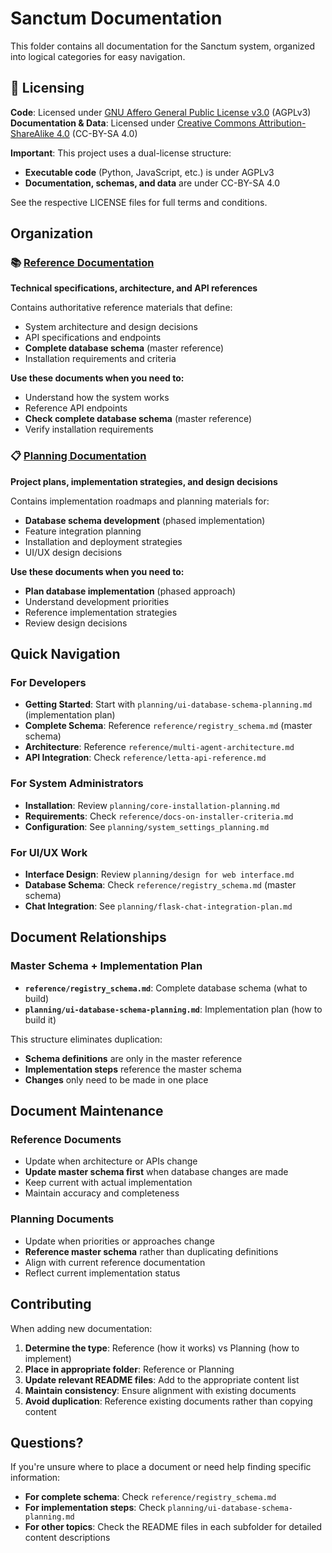 # Sanctum Documentation

This folder contains all documentation for the Sanctum system, organized into logical categories for easy navigation.

## 📜 Licensing

**Code**: Licensed under [GNU Affero General Public License v3.0](LICENSE) (AGPLv3)  
**Documentation & Data**: Licensed under [Creative Commons Attribution-ShareAlike 4.0](LICENSE-DOCS) (CC-BY-SA 4.0)

**Important**: This project uses a dual-license structure:
- **Executable code** (Python, JavaScript, etc.) is under AGPLv3
- **Documentation, schemas, and data** are under CC-BY-SA 4.0

See the respective LICENSE files for full terms and conditions.

## Organization

### 📚 [Reference Documentation](./reference/)
**Technical specifications, architecture, and API references**

Contains authoritative reference materials that define:
- System architecture and design decisions
- API specifications and endpoints
- **Complete database schema** (master reference)
- Installation requirements and criteria

**Use these documents when you need to:**
- Understand how the system works
- Reference API endpoints
- **Check complete database schema** (master reference)
- Verify installation requirements

### 📋 [Planning Documentation](./planning/)
**Project plans, implementation strategies, and design decisions**

Contains implementation roadmaps and planning materials for:
- **Database schema development** (phased implementation)
- Feature integration planning
- Installation and deployment strategies
- UI/UX design decisions

**Use these documents when you need to:**
- **Plan database implementation** (phased approach)
- Understand development priorities
- Reference implementation strategies
- Review design decisions

## Quick Navigation

### For Developers
- **Getting Started**: Start with `planning/ui-database-schema-planning.md` (implementation plan)
- **Complete Schema**: Reference `reference/registry_schema.md` (master schema)
- **Architecture**: Reference `reference/multi-agent-architecture.md`
- **API Integration**: Check `reference/letta-api-reference.md`

### For System Administrators
- **Installation**: Review `planning/core-installation-planning.md`
- **Requirements**: Check `reference/docs-on-installer-criteria.md`
- **Configuration**: See `planning/system_settings_planning.md`

### For UI/UX Work
- **Interface Design**: Review `planning/design for web interface.md`
- **Database Schema**: Check `reference/registry_schema.md` (master schema)
- **Chat Integration**: See `planning/flask-chat-integration-plan.md`

## Document Relationships

### **Master Schema + Implementation Plan**
- **`reference/registry_schema.md`**: Complete database schema (what to build)
- **`planning/ui-database-schema-planning.md`**: Implementation plan (how to build it)

This structure eliminates duplication:
- **Schema definitions** are only in the master reference
- **Implementation steps** reference the master schema
- **Changes** only need to be made in one place

## Document Maintenance

### Reference Documents
- Update when architecture or APIs change
- **Update master schema first** when database changes are made
- Keep current with actual implementation
- Maintain accuracy and completeness

### Planning Documents
- Update when priorities or approaches change
- **Reference master schema** rather than duplicating definitions
- Align with current reference documentation
- Reflect current implementation status

## Contributing

When adding new documentation:
1. **Determine the type**: Reference (how it works) vs Planning (how to implement)
2. **Place in appropriate folder**: Reference or Planning
3. **Update relevant README files**: Add to the appropriate content list
4. **Maintain consistency**: Ensure alignment with existing documents
5. **Avoid duplication**: Reference existing documents rather than copying content

## Questions?

If you're unsure where to place a document or need help finding specific information:
- **For complete schema**: Check `reference/registry_schema.md`
- **For implementation steps**: Check `planning/ui-database-schema-planning.md`
- **For other topics**: Check the README files in each subfolder for detailed content descriptions
